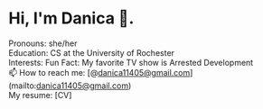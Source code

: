 # Hi, I'm Danica 👾.

Pronouns: she/her <br>
Education: CS at the University of Rochester <br>
Interests: 
Fun Fact: My favorite TV show is Arrested Development <br>
📫 How to reach me: [@danica11405@gmail.com] (mailto:danica11405@gmail.com) <br>
My resume: [CV] 

